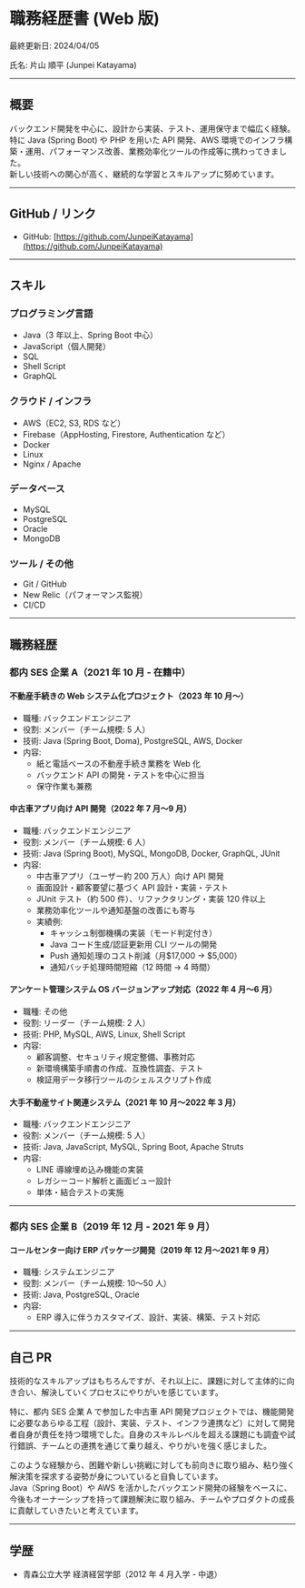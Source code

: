 # 職務経歴書 (Web 版)

最終更新日: 2024/04/05

氏名: 片山 順平 (Junpei Katayama)

---

## 概要

バックエンド開発を中心に、設計から実装、テスト、運用保守まで幅広く経験。  
特に Java (Spring Boot) や PHP を用いた API 開発、AWS 環境でのインフラ構築・運用、パフォーマンス改善、業務効率化ツールの作成等に携わってきました。  
新しい技術への関心が高く、継続的な学習とスキルアップに努めています。

---

## GitHub / リンク

- GitHub: [https://github.com/JunpeiKatayama](https://github.com/JunpeiKatayama)

---

## スキル

### プログラミング言語

- Java（3 年以上、Spring Boot 中心）
- JavaScript（個人開発）
- SQL
- Shell Script
- GraphQL

### クラウド / インフラ

- AWS（EC2, S3, RDS など）
- Firebase（AppHosting, Firestore, Authentication など）
- Docker
- Linux
- Nginx / Apache

### データベース

- MySQL
- PostgreSQL
- Oracle
- MongoDB

### ツール / その他

- Git / GitHub
- New Relic（パフォーマンス監視）
- CI/CD

---

## 職務経歴

### 都内 SES 企業 A（2021 年 10 月 - 在籍中）

#### 不動産手続きの Web システム化プロジェクト（2023 年 10 月〜）

- 職種: バックエンドエンジニア
- 役割: メンバー（チーム規模: 5 人）
- 技術: Java (Spring Boot, Doma), PostgreSQL, AWS, Docker
- 内容:
  - 紙と電話ベースの不動産手続き業務を Web 化
  - バックエンド API の開発・テストを中心に担当
  - 保守作業も兼務

#### 中古車アプリ向け API 開発（2022 年 7 月〜9 月）

- 職種: バックエンドエンジニア
- 役割: メンバー（チーム規模: 6 人）
- 技術: Java (Spring Boot), MySQL, MongoDB, Docker, GraphQL, JUnit
- 内容:
  - 中古車アプリ（ユーザー約 200 万人）向け API 開発
  - 画面設計・顧客要望に基づく API 設計・実装・テスト
  - JUnit テスト（約 500 件）、リファクタリング・実装 120 件以上
  - 業務効率化ツールや通知基盤の改善にも寄与
  - 実績例:
    - キャッシュ制御機構の実装（モード判定付き）
    - Java コード生成/認証更新用 CLI ツールの開発
    - Push 通知処理のコスト削減（月$17,000 → $5,000）
    - 通知バッチ処理時間短縮（12 時間 → 4 時間）

#### アンケート管理システム OS バージョンアップ対応（2022 年 4 月〜6 月）

- 職種: その他
- 役割: リーダー（チーム規模: 2 人）
- 技術: PHP, MySQL, AWS, Linux, Shell Script
- 内容:
  - 顧客調整、セキュリティ規定整備、事務対応
  - 新環境構築手順書の作成、互換性調査、テスト
  - 検証用データ移行ツールのシェルスクリプト作成

#### 大手不動産サイト関連システム（2021 年 10 月〜2022 年 3 月）

- 職種: バックエンドエンジニア
- 役割: メンバー（チーム規模: 5 人）
- 技術: Java, JavaScript, MySQL, Spring Boot, Apache Struts
- 内容:
  - LINE 導線埋め込み機能の実装
  - レガシーコード解析と画面ビュー設計
  - 単体・結合テストの実施

---

### 都内 SES 企業 B（2019 年 12 月 - 2021 年 9 月）

#### コールセンター向け ERP パッケージ開発（2019 年 12 月〜2021 年 9 月）

- 職種: システムエンジニア
- 役割: メンバー（チーム規模: 10〜50 人）
- 技術: Java, PostgreSQL, Oracle
- 内容:
  - ERP 導入に伴うカスタマイズ、設計、実装、構築、テスト対応

---

## 自己 PR

技術的なスキルアップはもちろんですが、それ以上に、課題に対して主体的に向き合い、解決していくプロセスにやりがいを感じています。

特に、都内 SES 企業 A で参加した中古車 API 開発プロジェクトでは、機能開発に必要なあらゆる工程（設計、実装、テスト、インフラ連携など）に対して開発者自身が責任を持つ環境でした。自身のスキルレベルを超える課題にも調査や試行錯誤、チームとの連携を通じて乗り越え、やりがいを強く感じました。

このような経験から、困難や新しい挑戦に対しても前向きに取り組み、粘り強く解決策を探求する姿勢が身についていると自負しています。  
Java（Spring Boot）や AWS を活かしたバックエンド開発の経験をベースに、今後もオーナーシップを持って課題解決に取り組み、チームやプロダクトの成長に貢献していきたいと考えています。

---

## 学歴

- 青森公立大学 経済経営学部（2012 年 4 月入学 - 中退）
